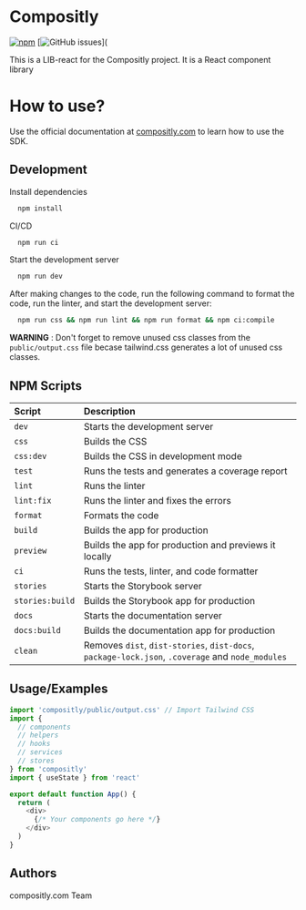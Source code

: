 # Compositly

[![npm](https://img.shields.io/npm/v/compositly-lib-react.svg)](https://www.npmjs.com/package/compositly)
[![GitHub issues](https://img.shields.io/github/issues/compositly/compositly.svg)](

This is a LIB-react for the Compositly project. It is a React component library

# How to use?

Use the official documentation at [compositly.com](https://docs.compositly.com/) to learn how to use the SDK.

## Development

Install dependencies

```bash
  npm install
```

CI/CD

```bash
  npm run ci
```

Start the development server

```bash
  npm run dev
```

After making changes to the code, run the following command to format the code, run the linter, and start the development server:

```bash
  npm run css && npm run lint && npm run format && npm ci:compile
```

**WARNING** : Don't forget to remove unused css classes from the `public/output.css` file becase tailwind.css generates a lot of unused css classes.

## NPM Scripts

| Script          | Description                                                                                      |
| :-------------- | :----------------------------------------------------------------------------------------------- |
| `dev`           | Starts the development server                                                                    |
| `css`           | Builds the CSS                                                                                   |
| `css:dev`       | Builds the CSS in development mode                                                               |
| `test`          | Runs the tests and generates a coverage report                                                   |
| `lint`          | Runs the linter                                                                                  |
| `lint:fix`      | Runs the linter and fixes the errors                                                             |
| `format`        | Formats the code                                                                                 |
| `build`         | Builds the app for production                                                                    |
| `preview`       | Builds the app for production and previews it locally                                            |
| `ci`            | Runs the tests, linter, and code formatter                                                       |
| `stories`       | Starts the Storybook server                                                                      |
| `stories:build` | Builds the Storybook app for production                                                          |
| `docs`          | Starts the documentation server                                                                  |
| `docs:build`    | Builds the documentation app for production                                                      |
| `clean`         | Removes `dist`, `dist-stories`, `dist-docs`, `package-lock.json`, `.coverage` and `node_modules` |

## Usage/Examples

```javascript
import 'compositly/public/output.css' // Import Tailwind CSS
import {
  // components
  // helpers
  // hooks
  // services
  // stores
} from 'compositly'
import { useState } from 'react'

export default function App() {
  return (
    <div>
      {/* Your components go here */}
    </div>
  )
}
```

## Authors

compositly.com Team
